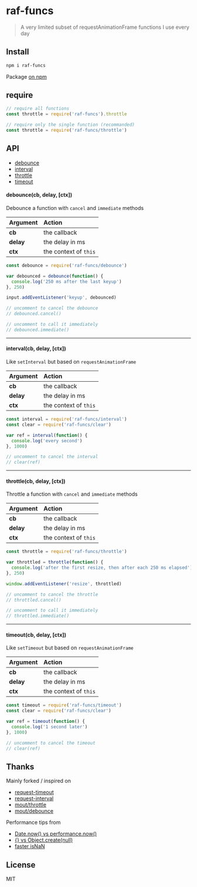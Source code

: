 # raf-funcs

> A very limited subset of requestAnimationFrame functions I use every day

## Install

```bash
npm i raf-funcs
```

Package [on npm](https://www.npmjs.com/package/raf-funcs)

## require

```js
// require all functions
const throttle = require('raf-funcs').throttle

// require only the single function (recommanded)
const throttle = require('raf-funcs/throttle')
```

## API

* [debounce](#debouncecb-delay-ctx)
* [interval](#intervalcb-delay-ctx)
* [throttle](#throttlecb-delay-ctx)
* [timeout](#timeoutcb-delay-ctx)

#### debounce(cb, delay, [ctx])

Debounce a function with `cancel` and `immediate` methods

| Argument | Action |
| :------ | :------- |
| **cb** | the callback |
| **delay** | the delay in ms |
| **ctx** | the context of `this`|

```js
const debounce = require('raf-funcs/debounce')

var debounced = debounce(function() {
  console.log('250 ms after the last keyup')
}, 250)

input.addEventListener('keyup', debounced)

// uncomment to cancel the debounce
// debounced.cancel()

// uncomment to call it immediately
// debounced.immediate()
```

---

#### interval(cb, delay, [ctx])

Like `setInterval` but based on `requestAnimationFrame`

| Argument | Action |
| :------ | :------- |
| **cb** | the callback |
| **delay** | the delay in ms |
| **ctx** | the context of `this`|

```js
const interval = require('raf-funcs/interval')
const clear = require('raf-funcs/clear')

var ref = interval(function() {
  console.log('every second')
}, 1000)

// uncomment to cancel the interval
// clear(ref)
```

---

#### throttle(cb, delay, [ctx])

Throttle a function with `cancel` and `immediate` methods

| Argument | Action |
| :------ | :------- |
| **cb** | the callback |
| **delay** | the delay in ms |
| **ctx** | the context of `this`|

```js
const throttle = require('raf-funcs/throttle')

var throttled = throttle(function() {
  console.log('after the first resize, then after each 250 ms elapsed')
}, 250)

window.addEventListener('resize', throttled)

// uncomment to cancel the throttle
// throttled.cancel()

// uncomment to call it immediately
// throttled.immediate()
```

---

#### timeout(cb, delay, [ctx])

Like `setTimeout` but based on `requestAnimationFrame`

| Argument | Action |
| :------ | :------- |
| **cb** | the callback |
| **delay** | the delay in ms |
| **ctx** | the context of `this`|

```js
const timeout = require('raf-funcs/timeout')
const clear = require('raf-funcs/clear')

var ref = timeout(function() {
  console.log('1 second later')
}, 1000)

// uncomment to cancel the timeout
// clear(ref)
```

## Thanks

Mainly forked / inspired on
- [request-timeout](https://github.com/nk-components/request-timeout)
- [request-interval](https://github.com/nk-components/request-interval)
- [mout/throttle](https://github.com/mout/mout/blob/master/src/function/throttle.js)
- [mout/debounce](https://github.com/mout/mout/blob/master/src/function/debounce.js)

Performance tips from
- [Date.now() vs performance.now()](https://jsperf.com/new-date-vs-date-now-vs-performance-now/37)
- [{} vs Object.create(null)](http://jsperf.com/new-object-vs-object-create-vs/2)
- [faster isNaN](http://jacksondunstan.com/articles/983)

## License

MIT
